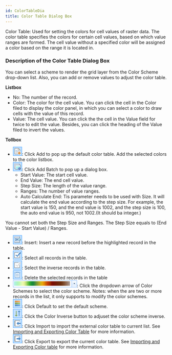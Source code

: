 ```yaml
---
id: ColorTableDia
title: Color Table Dialog Box
---
```

Color Table: Used for setting the colors for cell values of raster data. The color table specifies the colors for certain cell values, based on which value ranges are formed. The cell value without a specified color will be assigned a color based on the range it is located in.

### Description of the Color Table Dialog Box

You can select a scheme to render the grid layer from the Color Scheme drop-down list. Also, you can add or remove values to adjust the color table.
  
**Listbox**

  * No: The number of the record.
  * Color: The color for the cell value. You can click the cell in the Color filed to display the color panel, in which you can select a color to draw cells with the value of this record.
  * Value: The cell value. You can click the the cell in the Value field for twice to edit the value. Besides, you can click the heading of the Value filed to invert the values.

**Tollbox**

  * ![](../../img/AddBNT.png): Click Add to pop up the default color table. Add the selected colors to the color listbox.
  * ![](../../img/AddBatchly.png): Click Add Batch to pop up a dialog box.
    * Start Value: The start cell value.
    * End Value: The end cell value.
    * Step Size: The length of the value range.
    * Ranges: The number of value ranges.
    * Auto Calculate End: Tis parameter needs to be used with Size. It will calculate the end value according to the step size. For example, the start value is 150, and the end value is 1002, and the step size is 100, the auto end value is 950, not 1002.(It should ba integer.)

You cannot set both the Step Size and Ranges. The Step Size equals to (End Value - Start Value) / Ranges.

  * ![](../../img/InsertBNT.png): Insert: Insert a new record before the highlighted record in the table.
  * ![](../../img/SelectAll.png): Select all records in the table. 
  * ![](../../img/SelectInvert.png): Select the inverse records in the table.
  * ![](../../img/RemoveButton.png): Delete the selected records in the table
  * ![](img-en/ColorThemeBNT.png): Click the dropdown arrow of Color Schemes to select the color scheme. Notes: when the are two or more records in the list, it only supports to modify the color schemes.
  * ![](img-en/DefalutColor.png): Click Default to set the default scheme.
  * ![](../../img/AntiArrange.png): Click the Color Inverse button to adjuset the color scheme inverse.
  * ![](../../img/Import.png): Click Import to import the external color table to current list. See [Importing and Exporting Color Table](../../Analyst/Raster/SurfaceAnalyst/ImportExport.htm#1) for more information.
  * ![](../../img/Export.png): Click Export to export the current color table. See [Importing and Exporting Color table](../../Analyst/Raster/SurfaceAnalyst/ImportExport.htm#2) for more information.